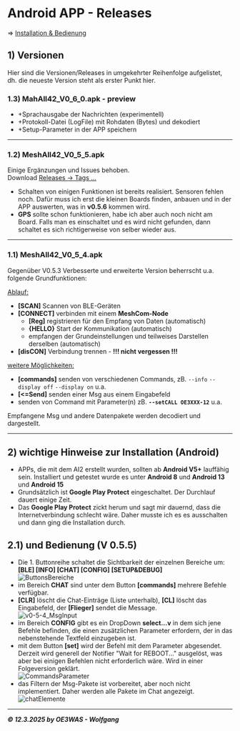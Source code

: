 # Android APP - Releases
=> [Installation & Bedienung](https://github.com/karamo/MeshAll42_MIT-AI2/blob/main/Versionen/README.md#2-wichtige-hinweise-zur-installation-android) 

## 1) Versionen
Hier sind die Versionen/Releases in umgekehrter Reihenfolge aufgelistet, dh. die neueste Version steht als erster Punkt hier.

### 1.3) MahAll42_V0_6_0.apk - preview
* +Sprachausgabe der Nachrichten (experimentell)
* +Protokoll-Datei (LogFile) mit Rohdaten (Bytes) und dekodiert
* +Setup-Parameter in der APP speichern
___
### 1.2) MeshAll42_V0_5_5.apk
Einige Ergänzungen und Issues behoben.  
Download [Releases -> Tags ...](https://github.com/karamo/MeshAll42_MIT-AI2/releases/tag/v0.5.5)  

* Schalten von einigen Funktionen ist bereits realisiert. Sensoren fehlen noch. Dafür muss ich erst die kleinen Boards finden, anbauen und in der APP auswerten, was in **v0.5.6** kommen wird.
* **GPS** sollte schon funktionieren, habe ich aber auch noch nicht am Board. Falls man es einschaltet und es wird nicht gefunden, dann schaltet es sich richtigerweise von selber wieder aus.
___
### 1.1) MeshAll42_V0_5_4.apk
Gegenüber V0.5.3 Verbesserte und erweiterte Version beherrscht u.a. folgende Grundfunktionen:

<ins>Ablauf:</ins>  
* **[SCAN]** Scannen von BLE-Geräten
* **[CONNECT]** verbinden mit einem **MeshCom-Node**
  * **[Reg]** registrieren für den Empfang von Daten (automatisch)
  * **{HELLO}** Start der Kommunikation (automatisch)
  * empfangen der Grundeinstellungen und teilweises Darstellen derselben (automatisch)
* **[disCON]** Verbindung trennen - **!!! nicht vergessen !!!**

<ins>weitere Möglichkeiten:</ins>
* **[commands]** senden von verschiedenen Commands, zB. `--info` `--display off` `--display on` u.a.
* **[<=Send]** senden einer Msg aus einem Eingabefeld
* senden von Command mit Parameter(n) zB. **`--setCALL OE3XXX-12`** u.a.

Empfangene Msg und andere Datenpakete werden decodiert und dargestellt.
___
## 2) wichtige Hinweise zur Installation (Android)
* APPs, die mit dem AI2 erstellt wurden, sollten ab **Android V5+** lauffähig sein. Installiert und getestet wurde es unter **Android 8** und **Android 13** und **Android 15**
* Grundsätzlich ist **Google Play Protect** eingeschaltet. Der Durchlauf dauert einige Zeit.
* Das **Google Play Protect** zickt herum und sagt mir dauernd, dass die Internetverbindung schlecht wäre. Daher musste ich es es ausschalten und dann ging die Installation durch.

## 2.1) und Bedienung (V 0.5.5)
* Die 1. Buttonreihe schaltet die Sichtbarkeit der einzelnen Bereiche um:  
 **[BLE] [INFO] [CHAT] [CONFIG] [SETUP&DEBUG]**  
![ButtonsBereiche](https://github.com/user-attachments/assets/061460c8-9b4d-4019-ae09-b67d06d1a605)  
* im Bereich **CHAT** sind unter dem Button **[commands]** mehrere Befehle verfügbar.
* **[CLR]** löscht die Chat-Einträge (Liste unterhalb), **[CL]** löscht das Eingabefeld, der **[Flieger]** sendet die Message.  
 ![v0-5-4_MsgInput](https://github.com/user-attachments/assets/e22cdd25-911e-4dfd-8832-37150151a506)
* im Bereich **CONFIG** gibt es ein DropDown **select...v**  in dem sich jene Befehle befinden, die einen zusätzlichen Parameter erfordern, der in das nebenstehende Textfeld einzugeben ist.
* mit dem Button **[set]** wird der Befehl mit dem Parameter abgesendet. Derzeit wird generell der Notifier "Wait for REBOOT..." ausgelöst, was aber bei einigen Befehlen nicht erforderlich wäre. Wird in einer Folgeversion geklärt.  
  ![CommandsParameter](https://github.com/user-attachments/assets/90c898f1-52be-435a-a20f-41ca8e16cd09)
* das Filtern der Msg-Pakete ist vorbereitet, aber noch nicht implementiert. Daher werden alle Pakete im Chat angezeigt.  
 ![chatElemente](https://github.com/user-attachments/assets/6d76f70e-b34b-4faf-b2f6-695da1e3d675)
___
***:copyright: 12.3.2025 by OE3WAS - Wolfgang***
